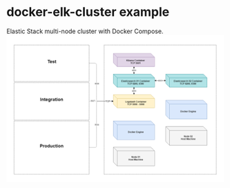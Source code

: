 # docker-elk-cluster example
Elastic Stack multi-node cluster with Docker Compose.
![Screenshot](multi-node-elk-cluster.png)
